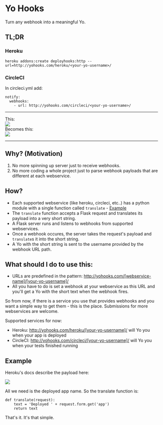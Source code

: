 # Yo Hooks
Turn any webhook into a meaningful Yo.

## TL;DR

### Heroku
```heroku addons:create deployhooks:http --url=http://yohooks.com/heroku/<your-yo-username>/```

### CircleCI
In circleci.yml add:
```
notify:
  webhooks:
    - url: http://yohooks.com/circleci/<your-yo-username>/
```
---

This:  
![](http://cl.ly/2K0Z0G0U0w2z/Screen%20Shot%202016-02-11%20at%2010.58.33%20PM.png)  
Becomes this:  
![](http://cl.ly/0n320c261C0J/IMG_4748%20copy.png)  

---
## Why? (Motivation)
1. No more spinning up server just to receive webhooks.
2. No more coding a whole project just to parse webhook payloads that are different at each webservice.

## How?
* Each supported webservice (like heroku, circleci, etc..) has a python module with a single function called `translate` - [Example](https://github.com/YoApp/yo-hooks/blob/master/heroku.py)
* The `translate` function accepts a Flask request and translates its payload into a very short string.
* A Flask server runs and listens to webhooks from supported webservices.
* Once a webhook occures, the server takes the request's payload and `translate`s it into the short string.
* A Yo with the short string is sent to the username provided by the webhook URL path.

## What should I do to use this:
* URLs are predefined in the pattern: http://yohooks.com/[webservice-name]/[your-yo-username]/
* All you have to do is set a webhook at your webservice as this URL and you'll get a Yo with the short text when the webhook fires.

So from now, if there is a service you use that provides webhooks and you want a simple way to get them - this is the place.
Submissions for more webservices are welcome.

Supported services for now:
- Heroku: http://yohooks.com/heroku/[your-yo-username]/ will Yo you when your app is deployed
- CircleCI: http://yohooks.com/circleci/[your-yo-username]/ will Yo you when your tests finished running

## Example

Heroku's docs describe the payload here:

![](http://cl.ly/2d0w360A2P1J/Screen%20Shot%202016-02-11%20at%207.26.03%20PM.png)

All we need is the deployed app name. So the translate function is:
```
def translate(request):
    text = 'Deployed ' + request.form.get('app')
    return text
```
That's it.
It's that simple.


